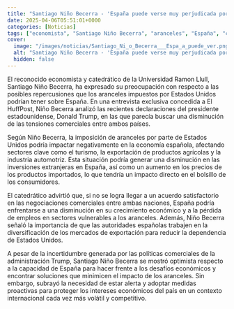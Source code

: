 ```yaml
---
title: "Santiago Niño Becerra - 'España puede verse muy perjudicada por los aranceles de EEUU'"
date: 2025-04-06T05:51:01+0000
categories: [Noticias]
tags: ["economista", "Santiago Niño Becerra", "aranceles", "España", "comerciales", "Estados Unidos", "impacto", "economía española", "turismo", "exportación", "productos agrícolas", "industria automotriz", "inversiones extranjeras", "precios", "consumidores", "cre"]
cover:
  image: "/images/noticias/Santiago_Ni_o_Becerra___Espa_a_puede_ver.png"
  alt: "Santiago Niño Becerra - 'España puede verse muy perjudicada por los aranceles de EEUU'"
  hidden: false
---
```


El reconocido economista y catedrático de la Universidad Ramon Llull, Santiago Niño Becerra, ha expresado su preocupación con respecto a las posibles repercusiones que los aranceles impuestos por Estados Unidos podrían tener sobre España. En una entrevista exclusiva concedida a El HuffPost, Niño Becerra analizó las recientes declaraciones del presidente estadounidense, Donald Trump, en las que parecía buscar una disminución de las tensiones comerciales entre ambos países.

Según Niño Becerra, la imposición de aranceles por parte de Estados Unidos podría impactar negativamente en la economía española, afectando sectores clave como el turismo, la exportación de productos agrícolas y la industria automotriz. Esta situación podría generar una disminución en las inversiones extranjeras en España, así como un aumento en los precios de los productos importados, lo que tendría un impacto directo en el bolsillo de los consumidores.

El catedrático advirtió que, si no se logra llegar a un acuerdo satisfactorio en las negociaciones comerciales entre ambas naciones, España podría enfrentarse a una disminución en su crecimiento económico y a la pérdida de empleos en sectores vulnerables a los aranceles. Además, Niño Becerra señaló la importancia de que las autoridades españolas trabajen en la diversificación de los mercados de exportación para reducir la dependencia de Estados Unidos.

A pesar de la incertidumbre generada por las políticas comerciales de la administración Trump, Santiago Niño Becerra se mostró optimista respecto a la capacidad de España para hacer frente a los desafíos económicos y encontrar soluciones que minimicen el impacto de los aranceles. Sin embargo, subrayó la necesidad de estar alerta y adoptar medidas proactivas para proteger los intereses económicos del país en un contexto internacional cada vez más volátil y competitivo.
